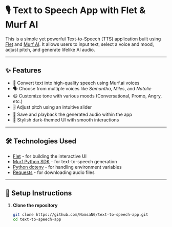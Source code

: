 # 🎙️ Text to Speech App with Flet & Murf AI

This is a simple yet powerful Text-to-Speech (TTS) application built using [Flet](https://flet.dev/) and [Murf AI](https://murf.ai/). It allows users to input text, select a voice and mood, adjust pitch, and generate lifelike AI audio.


---

## ✨ Features

- 🎤 Convert text into high-quality speech using Murf.ai voices
- 🗣️ Choose from multiple voices like *Samantha*, *Miles*, and *Natalie*
- 😃 Customize tone with various moods (Conversational, Promo, Angry, etc.)
- 🎚️ Adjust pitch using an intuitive slider
- 💾 Save and playback the generated audio within the app
- 🖤 Stylish dark-themed UI with smooth interactions

---

## 🛠️ Technologies Used

- [Flet](https://flet.dev/) - for building the interactive UI
- [Murf Python SDK](https://pypi.org/project/murf/) - for text-to-speech generation
- [Python dotenv](https://pypi.org/project/python-dotenv/) - for handling environment variables
- [Requests](https://pypi.org/project/requests/) - for downloading audio files

---

## 🚀 Setup Instructions

1. **Clone the repository**

   ```bash
   git clone https://github.com/NomsaNG/text-to-speech-app.git
   cd text-to-speech-app
   ```

